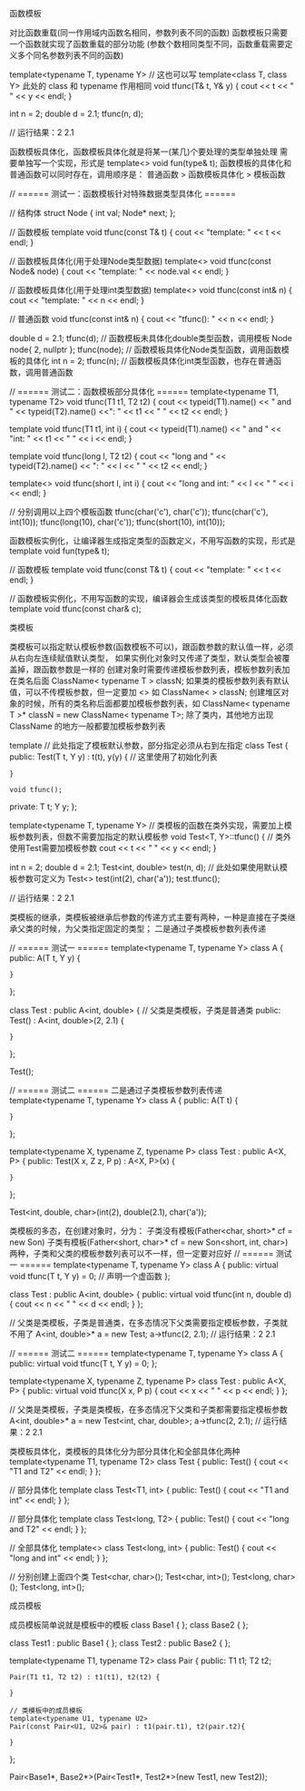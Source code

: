 函数模板

对比函数重载(同一作用域内函数名相同，参数列表不同的函数)
函数模板只需要一个函数就实现了函数重载的部分功能
(参数个数相同类型不同，函数重载需要定义多个同名参数列表不同的函数)

template<typename T, typename Y>  // 这也可以写 template<class T, class Y> 此处的 class 和 typename 作用相同
void tfunc(T& t, Y& y) {
cout << t << " " << y << endl;
}

int n = 2;
double d = 2.1;
tfunc(n, d);

// 运行结果：2 2.1



函数模板具体化，函数模板具体化就是将某一(某几)个要处理的类型单独处理
需要单独写一个实现，形式是 template<> void fun(type& t);
函数模板的具体化和普通函数可以同时存在，调用顺序是：
普通函数 > 函数模板具体化 > 模板函数

// ====== 测试一：函数模板针对特殊数据类型具体化 ======

// 结构体
struct Node {
int val;
Node* next;
};

// 函数模板
template<typename T>
void tfunc(const T& t) {
cout << "template: " << t << endl;
}

// 函数模板具体化(用于处理Node类型数据)
template<>
void tfunc<Node>(const Node& node) {
cout << "template<Node>: " << node.val << endl;
}

// 函数模板具体化(用于处理int类型数据)
template<>
void tfunc<int>(const int& n) {
cout << "template<int>: " << n << endl;
}

// 普通函数
void tfunc(const int& n) {
cout << "tfunc(): " << n << endl;
}

double d = 2.1;
tfunc(d);    // 函数模板未具体化double类型函数，调用模板
Node node{ 2, nullptr };
tfunc(node); // 函数模板具体化Node类型函数，调用函数模板的具体化
int n = 2;
tfunc(n);    // 函数模板具体化int类型函数，也存在普通函数，调用普通函数


// ====== 测试二：函数模板部分具体化 ======
template<typename T1, typename T2>
void tfunc(T1 t1, T2 t2) {
cout << typeid(T1).name() << " and " << typeid(T2).name() <<": " << t1 << " " << t2 << endl;
}

template<typename T1>
void tfunc(T1 t1, int i) {
cout << typeid(T1).name() << " and " << "int: " << t1 << " " << i << endl;
}

template<typename T2>
void tfunc(long l, T2 t2) {
cout << "long and " << typeid(T2).name() << ": " << l << " " << t2 << endl;
}

template<>
void tfunc(short l, int i) {
cout << "long and int: " << l << " " << i << endl;
}

// 分别调用以上四个模板函数
tfunc(char('c'), char('c'));
tfunc(char('c'), int(10));
tfunc(long(10), char('c'));
tfunc(short(10), int(10));


函数模板实例化，让编译器生成指定类型的函数定义，不用写函数的实现，形式是 template void fun(type& t);



// 函数模板
template<typename T>
void tfunc(const T& t) {
cout << "template: " << t << endl;
}


// 函数模板实例化，不用写函数的实现，编译器会生成该类型的模板具体化函数
template void tfunc<char>(const char& c);

类模板

类模板可以指定默认模板参数(函数模板不可以)，跟函数参数的默认值一样，必须从右向左连续赋值默认类型，
如果实例化对象时又传递了类型，默认类型会被覆盖掉，跟函数参数是一样的
创建对象时需要传递模板参数列表，模板参数列表加在类名后面 ClassName< typename T > classN;
如果类的模板参数列表有默认值，可以不传模板参数，但一定要加 <> 如 ClassName< > classN;
创建堆区对象的时候，所有的类名称后面都要加模板参数列表，如 ClassName< typename T >* classN = new ClassName< typename T>; 
除了类内，其他地方出现 ClassName 的地方一般都要加模板参数列表

template<typename T = int, typename Y = char> // 此处指定了模板默认参数，部分指定必须从右到左指定
class Test {
public:
    Test(T t, Y y) : t(t), y(y) { // 这里使用了初始化列表

    }

    void tfunc();

private:
    T t;
    Y y;
};

template<typename T, typename Y> // 类模板的函数在类外实现，需要加上模板参数列表，但数不需要加指定的默认模板参
void Test<T, Y>::tfunc() { // 类外使用Test需要加模板参数
cout << t << " " << y << endl;
}

int n = 2;
double d = 2.1;
Test<int, double> test(n, d); // 此处如果使用默认模板参数可定义为 Test<> test(int(2), char('a'));
test.tfunc();

// 运行结果：2 2.1

类模板的继承，类模板被继承后参数的传递方式主要有两种，一种是直接在子类继承父类的时候，为父类指定固定的类型；
二是通过子类模板参数列表传递

// ====== 测试一 ======
template<typename T, typename Y>
class A {
public:
A(T t, Y y) {

    }
};

class Test : public A<int, double> { // 父类是类模板，子类是普通类
public:
Test() : A<int, double>(2, 2.1) {

    }
};

Test();

// ====== 测试二 ====== 二是通过子类模板参数列表传递
template<typename T, typename Y>
class A {
public:
A(T t) {

    }
};

template<typename X, typename Z, typename P>
class Test : public A<X, P> {
public:
Test(X x, Z z, P p) : A<X, P>(x) {

    }
};

Test<int, double, char>(int(2), double(2.1), char('a'));

类模板的多态，在创建对象时，分为：
子类没有模板(Father<char, short>* cf = new Son)
子类有模板(Father<short, char>* cf = new Son<short, int, char>) 两种，子类和父类的模板参数列表可以不一样，但一定要对应好
// ====== 测试一 ======
template<typename T, typename Y>
class A {
public:
virtual void tfunc(T t, Y y) = 0; // 声明一个虚函数
};

class Test : public A<int, double> {
public:
virtual void tfunc(int n, double d) {
cout << n << " " << d << endl;
}
};

// 父类是类模板，子类是普通类，在多态情况下父类需要指定模板参数，子类就不用了
A<int, double>* a = new Test;
a->tfunc(2, 2.1);
// 运行结果：2 2.1

// ====== 测试二 ======
template<typename T, typename Y>
class A {
public:
virtual void tfunc(T t, Y y) = 0;
};

template<typename X, typename Z, typename P>
class Test : public A<X, P> {
public:
virtual void tfunc(X x, P p) {
cout << x << " " << p << endl;
}
};

// 父类是类模板，子类是类模板，在多态情况下父类和子类都需要指定模板参数
A<int, double>* a = new Test<int, char, double>;
a->tfunc(2, 2.1);
// 运行结果：2 2.1

类模板具体化，类模板的具体化分为部分具体化和全部具体化两种
template<typename T1, typename T2>
class Test {
public:
Test() {
cout << "T1 and T2" << endl;
}
};

// 部分具体化
template<typename T1>
class Test<T1, int> {
public:
Test() {
cout << "T1 and int" << endl;
}
};

// 部分具体化
template<typename T2>
class Test<long, T2> {
public:
Test() {
cout << "long and T2" << endl;
}
};

// 全部具体化
template<>
class Test<long, int> {
public:
Test() {
cout << "long and int" << endl;
}
};

// 分别创建上面四个类
Test<char, char>();
Test<char, int>();
Test<long, char>();
Test<long, int>();

成员模板

成员模板简单说就是模板中的模板
class Base1 { };
class Base2 { };

class Test1 : public Base1 { };
class Test2 : public Base2 { };

template<typename T1, typename T2>
class Pair {
public:
T1 t1;
T2 t2;

    Pair(T1 t1, T2 t2) : t1(t1), t2(t2) {

    }

    // 类模板中的成员模板
    template<typename U1, typename U2>
    Pair(const Pair<U1, U2>& pair) : t1(pair.t1), t2(pair.t2){

    }
};

Pair<Base1*, Base2*>(Pair<Test1*, Test2*>(new Test1, new Test2));
